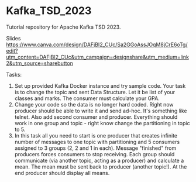 # Kafka_TSD_2023

Tutorial repository for Apache Kafka TSD 2023.

Slides
https://www.canva.com/design/DAFjBI2_CUc/Sa2GGoAssJOqM8jCrE6oTg/edit?utm_content=DAFjBI2_CUc&utm_campaign=designshare&utm_medium=link2&utm_source=sharebutton

Tasks:
1. Set up provided Kafka Docker instance and try sample code. Your task is to change the topic and sent Data Structure. Let it be list of your classes and marks. The consumer must calculate your GPA.
2. Change your code so the data is no longer hard coded. Right now producer should be able to write it and send ad-hoc. It's something like telnet. Also add second consumer and producer. Everything should work in one group and topic - right know change the partitioning in topic to 5. 
3. In this task all you need to start is one producer that creates infinite number of messages to one topic with partitioning and 5 consumers assigned to 3 groups (2, 2 and 1 in each). Message "finished" from producers forces consumers to stop receiving. Each group should communicate (via another topic, acting as a producer)  and calculate a mean. The mean must be sent back to producer (another topic!). At the end producer should display all means. 
